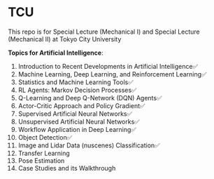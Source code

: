 # TCU

This repo is for Special Lecture (Mechanical I) and Special Lecture (Mechanical II) at Tokyo City University

**Topics for Artificial Intelligence**:
1. Introduction to Recent Developments in Artificial Intelligence✅
2. Machine Learning, Deep Learning, and Reinforcement Learning✅
3. Statistics and Machine Learning Tools✅
4. RL Agents: Markov Decision Processes✅
5. Q-Learning and Deep Q-Network (DQN) Agents✅
6. Actor-Critic Approach and Policy Gradient✅
7. Supervised Artificial Neural Networks✅
8. Unsupervised Artificial Neural Networks✅
9. Workflow Application in Deep Learning✅
10. Object Detection✅
11. Image and Lidar Data (nuscenes) Classification✅
12. Transfer Learning
13. Pose Estimation
14. Case Studies and its Walkthrough

